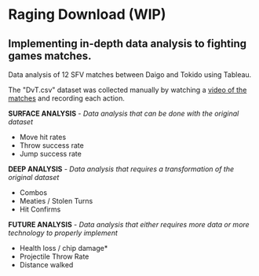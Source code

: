 # Raging Download (WIP)
## Implementing in-depth data analysis to fighting games matches.

Data analysis of 12 SFV matches between Daigo and Tokido using Tableau.

The "DvT.csv" dataset was collected manually by watching a [video of the matches](https://youtu.be/LLPUW1IAGwY) and recording each action.

**SURFACE ANALYSIS** - *Data analysis that can be done with the original dataset*

- Move hit rates
- Throw success rate
- Jump success rate

**DEEP ANALYSIS** - *Data analysis that requires a transformation of the original dataset*

- Combos
- Meaties / Stolen Turns
- Hit Confirms

**FUTURE ANALYSIS** - *Data analysis that either requires more data or more technology to properly implement*
- Health loss / chip damage*
- Projectile Throw Rate
- Distance walked



